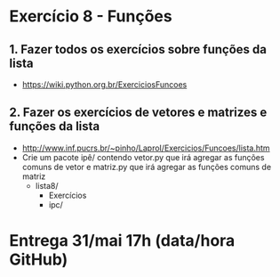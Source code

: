 # Exercício 8 - Funções

## 1. Fazer todos os exercícios sobre funções da lista

- https://wiki.python.org.br/ExerciciosFuncoes

## 2. Fazer os exercícios de vetores e matrizes e funções da lista
- http://www.inf.pucrs.br/~pinho/LaproI/Exercicios/Funcoes/lista.htm
- Crie um pacote ipê/ contendo vetor.py que irá agregar as funções comuns de vetor e matriz.py que irá agregar as funções comuns de matriz
  - lista8/
    - Exercícios
    - ipc/

# Entrega 31/mai 17h (data/hora GitHub)

